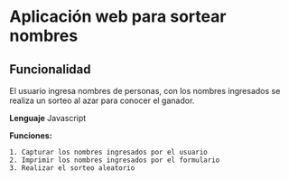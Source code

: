 # Aplicación web para sortear nombres

<p>

</p>

 ## Funcionalidad
 El usuario ingresa nombres de personas, con los nombres ingresados se realiza un sorteo al azar para conocer el ganador.
 
**Lenguaje**
Javascript

**Funciones:**
```Se implementan 3 funciones
1. Capturar los nombres ingresados por el usuario
2. Imprimir los nombres ingresados por el formulario 
3. Realizar el sorteo aleatorio
```
